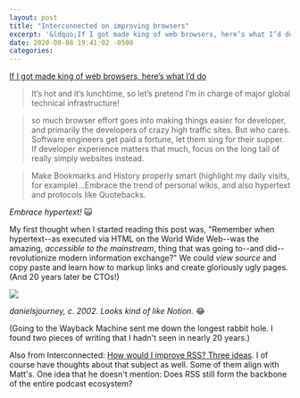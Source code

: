 ```yaml
---
layout: post
title: "Interconnected on improving browsers"
excerpt: '&ldquo;If I got made king of web browsers, here’s what I’d do&rdquo;'
date: 2020-08-08 19:41:02 -0500
categories: 
---
```


[If I got made king of web browsers, here’s what I’d do](http://interconnected.org/home/2020/08/07/web_browsers)

> It’s hot and it’s lunchtime, so let’s pretend I’m in charge of major global technical infrastructure!

> so much browser effort goes into making things easier for developer, and primarily the developers of crazy high traffic sites. But who cares. Software engineers get paid a fortune, let them sing for their supper. If developer experience matters that much, focus on the long tail of really simply websites instead.

> Make Bookmarks and History properly smart (highlight my daily visits, for example)...Embrace the trend of personal wikis, and also hypertext and protocols like Quotebacks.

_Embrace hypertext!_ 🙀

My first thought when I started reading this post was, "Remember when hypertext--as executed via HTML on the World Wide Web--was the amazing, _accessible to the mainstream_, thing that was going to--and did--revolutionize modern information exchange?" We could _view source_ and copy paste and learn how to markup links and create gloriously ugly pages. (And 20 years later be CTOs!)

![]({{site.url}}/assets/2020/08/djdj-c-2002.png)

_danielsjourney, c. 2002. Looks kind of like Notion._ 😂

(Going to the Wayback Machine sent me down the longest rabbit hole. I found two pieces of writing that I hadn't seen in nearly 20 years.)

Also from Interconnected: [How would I improve RSS? Three ideas](http://interconnected.org/home/2020/07/29/improving_rss). I of course have thoughts about that subject as well. Some of them align with Matt's. One idea that he doesn't mention: Does RSS still form the backbone of the entire podcast ecosystem?
